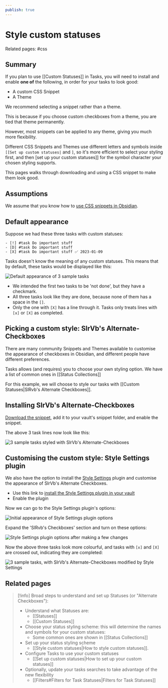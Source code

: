 ```yaml
---
publish: true
---
```


# Style custom statuses

Related pages: #css

## Summary

If you plan to use [[Custom Statuses]] in Tasks, you will need to install and enable **one of** the following, in order for your tasks to look good:

- A custom CSS Snippet
- A Theme

We recommend selecting a snippet rather than a theme.

This is because if you choose custom checkboxes from a theme, you are tied that theme permanently.

However, most snippets can be applied to any theme, giving you much more flexibility.

Different CSS Snippets and Themes use different letters and symbols inside `[[Set up custom statuses|` and `]`, so it's more efficient to select your styling first, and then [set up your custom statuses]] for the symbol character your chosen styling supports.

This pages walks through downloading and using a CSS snippet to make them look good.

## Assumptions

We assume that you know how to [use CSS snippets in Obsidian](https://help.obsidian.md/How+to/Add+custom+styles#Use+Themes+and+or+CSS+snippets).

## Default appearance

Suppose we had these three tasks with custom statuses:

```text
- [!] #task Do important stuff
- [D] #task Do important stuff
- [X] #task Do important stuff ✅ 2023-01-09
```

Tasks doesn't know the meaning of any custom statuses. This means that by default, these tasks would be displayed like this:

![Default appearance of 3 sample tasks](../images/styling-sample-tasks-default-appearance.png)

- We intended the first two tasks to be 'not done', but they have a checkmark.
- All three tasks look like they are done, because none of them has a space in the `[]`.
- Only the one with `[X]` has a line through it. Tasks only treats lines with `[x]` or `[X]` as completed.

## Picking a custom style: SlrVb's Alternate-Checkboxes

There are many community Snippets and Themes available to customise the appearance of checkboxes in Obsidian, and different people have different preferences.

Tasks allows (and requires) you to choose your own styling option. We have a list of common ones in [[Status Collections]]

For this example, we will choose to style our tasks with [[Custom Statuses|SlRvb's Alternate Checkboxes]].

## Installing SlrVb's Alternate-Checkboxes

[Download the snippet](https://github.com/SlRvb/Obsidian--ITS-Theme/blob/main/Guide/Alternate-Checkboxes.md), add it to your vault's snippet folder, and enable the snippet.

The above 3  task lines now look like this:

![3 sample tasks styled with SlrVb's Alternate-Checkboxes](../images/styling-sample-tasks-slrvb-custom-checkboxes.png)

## Customising the custom style: Style Settings plugin

We also have the option to install the [Style Settings](https://github.com/mgmeyers/obsidian-style-settings) plugin and customise the appearance of SlrVb's Alternate Checkboxes.

- Use this link to [install the Style Settings plugin in your vault](obsidian://show-plugin?id=obsidian-style-settings)
- Enable the plugin

Now we can go to the Style Settings plugin's options:

![Initial appearance of Style Settings plugin options](../images/styling-sample-tasks-style-settings-options-1.png)

Expand the 'SlRvb's Checkboxes' section and turn on these options:

![Style Settings plugin options after making a few changes](../images/styling-sample-tasks-style-settings-options-2.png)

Now the above three tasks look more colourful, and tasks with `[x]` and `[X]` are crossed out, indicating they are completed:

![3 sample tasks, with SlrVb's Alternate-Checkboxes modified by Style Settings](../images/styling-sample-tasks-slrvb-custom-checkboxes-modified.png)

## Related pages

<!-- force a blank line --> <!-- include: snippet-statuses-overview.md -->

> [!info]
> Broad steps to understand and set up Statuses (or "Alternate Checkboxes"):
>
> - Understand what Statuses are:
>   - [[Statuses]]
>   - [[Custom Statuses]]
> - Choose your status styling scheme: this will determine the names and symbols for your custom statuses:
>   - Some common ones are shown in [[Status Collections]]
> - Set up your status styling scheme
>   - [[Style custom statuses|How to style custom statuses]].
> - Configure Tasks to use your custom statuses
>   - [[Set up custom statuses|How to set up your custom statuses]]
> - Optionally, update your tasks searches to take advantage of the new flexibility
>   - [[Filters#Filters for Task Statuses|Filters for Task Statuses]]

<!-- force a blank line --> <!-- endInclude -->
